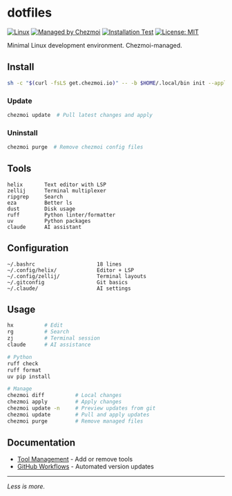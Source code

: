 # dotfiles

[![Linux](https://img.shields.io/badge/platform-linux-blue?logo=linux&logoColor=white)](https://github.com/0xAndrii/dotfiles)
[![Managed by Chezmoi](https://img.shields.io/badge/managed%20by-chezmoi-blueviolet)](https://www.chezmoi.io)
[![Installation Test](https://github.com/0xAndrii/dotfiles/actions/workflows/test-install.yml/badge.svg)](https://github.com/0xAndrii/dotfiles/actions/workflows/test-install.yml)
[![License: MIT](https://img.shields.io/badge/License-MIT-yellow.svg)](https://opensource.org/licenses/MIT)

Minimal Linux development environment. Chezmoi-managed.

## Install

```bash
sh -c "$(curl -fsLS get.chezmoi.io)" -- -b $HOME/.local/bin init --apply 0xAndrii
```

### Update

```bash
chezmoi update  # Pull latest changes and apply
```

### Uninstall

```bash
chezmoi purge  # Remove chezmoi config files
```

## Tools

```
helix       Text editor with LSP
zellij      Terminal multiplexer
ripgrep     Search
eza         Better ls
dust        Disk usage
ruff        Python linter/formatter
uv          Python packages
claude      AI assistant
```

## Configuration

```
~/.bashrc                    18 lines
~/.config/helix/             Editor + LSP
~/.config/zellij/            Terminal layouts
~/.gitconfig                 Git basics
~/.claude/                   AI settings
```

## Usage

```bash
hx          # Edit
rg          # Search
zj          # Terminal session
claude      # AI assistance

# Python
ruff check
ruff format
uv pip install

# Manage
chezmoi diff          # Local changes
chezmoi apply         # Apply changes
chezmoi update -n     # Preview updates from git
chezmoi update        # Pull and apply updates
chezmoi purge         # Remove managed files
```

## Documentation

- [Tool Management](docs/tool-management.md) - Add or remove tools
- [GitHub Workflows](docs/github-workflows.md) - Automated version updates

---

_Less is more._
